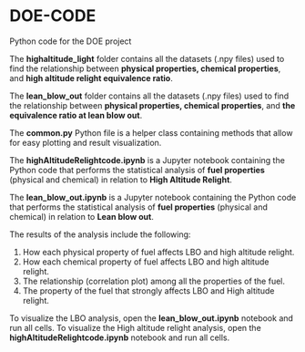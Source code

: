 # DOE-CODE
Python code for the DOE project

The **highaltitude_light** folder contains all the datasets (.npy files) used to find the relationship between **physical properties, chemical properties**, and **high altitude relight equivalence ratio**.

The **lean_blow_out** folder contains all the datasets (.npy files) used to find the relationship between **physical properties, chemical properties**, and **the equivalence ratio at lean blow out**.

The **common.py** Python file is a helper class containing methods that allow for easy plotting and result visualization.

The **highAltitudeRelightcode.ipynb** is a Jupyter notebook containing the Python code that performs the statistical analysis of **fuel properties** (physical and chemical) in relation to **High Altitude Relight**.

The **lean_blow_out.ipynb** is a Jupyter notebook containing the Python code that performs the statistical analysis of **fuel properties** (physical and chemical) in relation to **Lean blow out**.

The results of the analysis include the following:

1. How each physical property of fuel affects LBO and high altitude relight.
2. How each chemical property of fuel affects LBO and high altitude relight.
3. The relationship (correlation plot) among all the properties of the fuel.
4. The property of the fuel that strongly affects LBO and High altitude relight.

To visualize the LBO analysis, open the **lean_blow_out.ipynb** notebook and run all cells.
To visualize the High altitude relight analysis, open the **highAltitudeRelightcode.ipynb** notebook and run all cells.